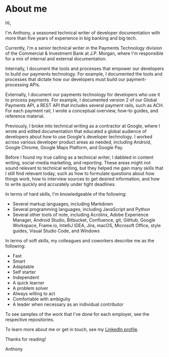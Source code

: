# About me

Hi,

I'm Anthony, a seasoned technical writer of developer documentation with more than five years of experience in big banking and big tech.

Currently, I'm a senior technical writer in the Payments Technology division of the Commercial & Investment Bank at J.P. Morgan, where I'm responsible for a mix of internal and external documentation. 

Internally, I document the tools and processes that empower our developers to build our payments technology. For example, I documented the tools and processes that dictate how our developers must build our payment-processing APIs.

Externally, I document our payments technology for developers who use it to process payments. For example, I documented version 2 of our Global Payments API, a REST API that includes several payment rails, such as ACH. For each payment rail, I wrote a conceptual overview, how-to guides, and reference material.

Previously, I broke into technical writing as a contractor at Google, where I wrote and edited documentation that educated a global audience of developers about how to use Google's developer technology. I worked across various developer product areas as needed, including Android, Google Chrome, Google Maps Platform, and Google Pay.

Before I found my true calling as a technical writer, I dabbled in content writing, social-media marketing, and reporting. These areas might not sound relevant to technical writing, but they helped me gain many skills that I still find relevant today, such as how to formulate questions about how things work, how to interview sources to get desired information, and how to write quickly and accurately under tight deadlines.

In terms of hard skills, I'm knowledgeable of the following:
* Several markup languages, including Markdown
* Several programming languages, including JavaScript and Python
* Several other tools of note, including Acrolinx, Adobe Experience Manager, Android Studio, Bitbucket, Confluence, git, GitHub, Google Workspace, Frame.io, IntelliJ IDEA, Jira, macOS, Microsoft Office, style guides, Visual Studio Code, and Windows

In terms of soft skills, my colleagues and coworkers describe me as the following:
* Fast
* Smart
* Adaptable
* Self starter
* Independent
* A quick learner
* A problem solver
* Always willing to act
* Comfortable with ambiguity
* A leader when necessary as an individual contributor

To see samples of the work that I've done for each employer, see the respective repositories. 

To learn more about me or get in touch, see my [LinkedIn profile](https://www.linkedin.com/in/panissidi/).

Thanks for reading!

Anthony
